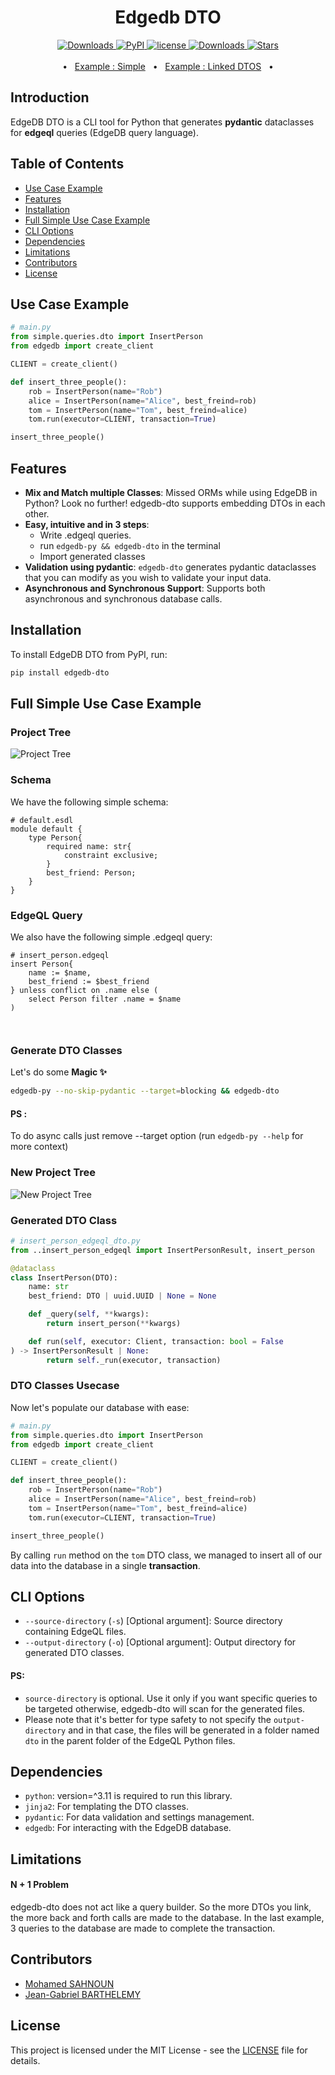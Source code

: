 <div align="center">
  <h1>Edgedb DTO</h1>
  <a href="https://pypi.org/project/edgedb-dto/" rel="nofollow">
    <img src="https://img.shields.io/pypi/pyversions/edgedb-dto" alt="Downloads">
  </a>
  <a href="https://pypi.org/project/edgedb-dto/" rel="nofollow">
    <img src="https://img.shields.io/pypi/v/edgedb-dto" alt="PyPI">
  </a>
  <a href="https://gitlab.com/linguacustodia/edgedb-dto/-/blob/main/LICENSE">
    <img alt="license" src="https://img.shields.io/badge/license-MIT-blue" />
  </a>
  <a href="https://pypi.org/project/edgedb-dto/" rel="nofollow">
    <img src="https://img.shields.io/pypi/dm/edgedb-dto" alt="Downloads">
  </a>
  <a href="https://gitlab.com/linguacustodia/edgedb-dto" rel="nofollow">
    <img src="https://img.shields.io/gitlab/stars/linguacustodia/edgedb-dto" alt="Stars">
  </a>
  <br />
  <br />
  <span>&nbsp;&nbsp;•&nbsp;&nbsp;</span>
    <a href="https://gitlab.com/linguacustodia/edgedb-dto/-/tree/main/examples/simple?ref_type=heads">Example : Simple</a>
  <span>&nbsp;&nbsp;•&nbsp;&nbsp;</span>
    <a href="https://gitlab.com/linguacustodia/edgedb-dto/-/tree/main/examples/linked_dtos?ref_type=heads">Example : Linked DTOS</a>
  <span>&nbsp;&nbsp;•&nbsp;&nbsp;</span>
</div>
  

Introduction
------------

EdgeDB DTO is a CLI tool for Python that generates **pydantic** dataclasses for **edgeql** queries (EdgeDB query language).

Table of Contents
-----------------

*   [Use Case Example](#use-case-example)
*   [Features](#features)
*   [Installation](#installation)
*   [Full Simple Use Case Example](#full-simple-use-case-example)
*   [CLI Options](#cli-options)
*   [Dependencies](#dependencies)
*   [Limitations](#limitations)
*   [Contributors](#contributors)
*   [License](#license)

Use Case Example
----------------

```python
# main.py
from simple.queries.dto import InsertPerson
from edgedb import create_client

CLIENT = create_client()

def insert_three_people():
    rob = InsertPerson(name="Rob")
    alice = InsertPerson(name="Alice", best_freind=rob)
    tom = InsertPerson(name="Tom", best_freind=alice)
    tom.run(executor=CLIENT, transaction=True)

insert_three_people()
```

Features
--------

*   **Mix and Match multiple Classes**: Missed ORMs while using EdgeDB in Python? Look no further! edgedb-dto supports embedding DTOs in each other.
*   **Easy, intuitive and in 3 steps**:
    *   Write .edgeql queries.
    *   run `edgedb-py && edgedb-dto` in the terminal
    *   Import generated classes
*   **Validation using pydantic**: `edgedb-dto` generates pydantic dataclasses that you can modify as you wish to validate your input data.
*   **Asynchronous and Synchronous Support**: Supports both asynchronous and synchronous database calls.

Installation
------------

To install EdgeDB DTO from PyPI, run:

```sh
pip install edgedb-dto
```

Full Simple Use Case Example
---------------------------

### Project Tree

![Project Tree](https://i.imgur.com/OkIUe9m.png)

### Schema

We have the following simple schema:

```esdl
# default.esdl
module default {
    type Person{
        required name: str{
            constraint exclusive;
        }
        best_friend: Person;
    }
}
```

### EdgeQL Query

We also have the following simple .edgeql query:

```edgeql
# insert_person.edgeql
insert Person{
    name := $name,
    best_friend := $best_friend
} unless conflict on .name else (
    select Person filter .name = $name
)



```

### Generate DTO Classes

Let's do some **Magic ✨**

```bash
edgedb-py --no-skip-pydantic --target=blocking && edgedb-dto
```
#### PS : 
To do async calls just remove --target option (run `edgedb-py --help` for more context)

### New Project Tree

![New Project Tree](https://i.imgur.com/G29P1ib.png)

### Generated DTO Class

```python
# insert_person_edgeql_dto.py
from ..insert_person_edgeql import InsertPersonResult, insert_person

@dataclass
class InsertPerson(DTO):
    name: str
    best_friend: DTO | uuid.UUID | None = None

    def _query(self, **kwargs):
        return insert_person(**kwargs)

    def run(self, executor: Client, transaction: bool = False
) -> InsertPersonResult | None:
        return self._run(executor, transaction)
```

### DTO Classes Usecase

Now let's populate our database with ease:

```python
# main.py
from simple.queries.dto import InsertPerson
from edgedb import create_client

CLIENT = create_client()

def insert_three_people():
    rob = InsertPerson(name="Rob")
    alice = InsertPerson(name="Alice", best_freind=rob)
    tom = InsertPerson(name="Tom", best_freind=alice)
    tom.run(executor=CLIENT, transaction=True)

insert_three_people()
```

By calling `run` method on the `tom` DTO class, we managed to insert all of our data into the database in a single **transaction**.

CLI Options
-----------

*   `--source-directory` (`-s`) \[Optional argument\]: Source directory containing EdgeQL files.
*   `--output-directory` (`-o`) \[Optional argument\]: Output directory for generated DTO classes.

#### PS:

*   `source-directory` is optional. Use it only if you want specific queries to be targeted otherwise, edgedb-dto will scan for the generated files.
*   Please note that it's better for type safety to not specify the `output-directory` and in that case, the files will be generated in a folder named `dto` in the parent folder of the EdgeQL Python files.

Dependencies
------------

*   `python`: version=^3.11 is required to run this library.
*   `jinja2`: For templating the DTO classes.
*   `pydantic`: For data validation and settings management.
*   `edgedb`: For interacting with the EdgeDB database.

Limitations
-----------

#### N + 1 Problem

edgedb-dto does not act like a query builder. So the more DTOs you link, the more back and forth calls are made to the database. In the last example, 3 queries to the database are made to complete the transaction.

Contributors
------------

*   [Mohamed SAHNOUN](https://gitlab.com/mohammed.sahnounn)
*   [Jean-Gabriel BARTHELEMY](https://gitlab.com/jgcb00)

License
-------

This project is licensed under the MIT License - see the [LICENSE](LICENSE) file for details.